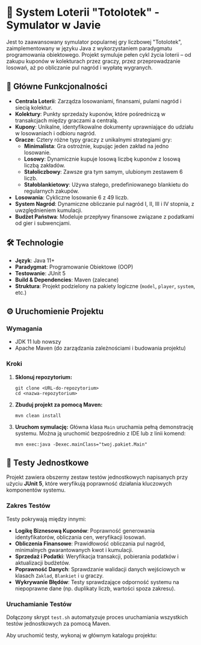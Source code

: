 # 🎯 System Loterii "Totolotek" - Symulator w Javie

Jest to zaawansowany symulator popularnej gry liczbowej "Totolotek", zaimplementowany w języku Java z wykorzystaniem paradygmatu programowania obiektowego. Projekt symuluje pełen cykl życia loterii – od zakupu kuponów w kolekturach przez graczy, przez przeprowadzanie losowań, aż po obliczanie pul nagród i wypłatę wygranych.

## 🚀 Główne Funkcjonalności

- **Centrala Loterii**: Zarządza losowaniami, finansami, pulami nagród i siecią kolektur.
- **Kolektury**: Punkty sprzedaży kuponów, które pośredniczą w transakcjach między graczami a centralą.
- **Kupony**: Unikalne, identyfikowalne dokumenty uprawniające do udziału w losowaniach i odbioru nagród.
- **Gracze**: Cztery różne typy graczy z unikalnymi strategiami gry:
  - **Minimalista**: Gra ostrożnie, kupując jeden zakład na jedno losowanie.
  - **Losowy**: Dynamicznie kupuje losową liczbę kuponów z losową liczbą zakładów.
  - **Stałoliczbowy**: Zawsze gra tym samym, ulubionym zestawem 6 liczb.
  - **Stałoblankietowy**: Używa stałego, predefiniowanego blankietu do regularnych zakupów.
- **Losowania**: Cykliczne losowanie 6 z 49 liczb.
- **System Nagród**: Dynamiczne obliczanie pul nagród I, II, III i IV stopnia, z uwzględnieniem kumulacji.
- **Budżet Państwa**: Modeluje przepływy finansowe związane z podatkami od gier i subwencjami.

## 🛠️ Technologie

- **Język**: Java 11+
- **Paradygmat**: Programowanie Obiektowe (OOP)
- **Testowanie**: JUnit 5
- **Build & Dependencies**: Maven (zalecane)
- **Struktura**: Projekt podzielony na pakiety logiczne (`model`, `player`, `system`, etc.)

## ⚙️ Uruchomienie Projektu

### Wymagania
- JDK 11 lub nowszy
- Apache Maven (do zarządzania zależnościami i budowania projektu)

### Kroki
1.  **Sklonuj repozytorium:**
    ```
    git clone <URL-do-repozytorium>
    cd <nazwa-repozytorium>
    ```
2.  **Zbuduj projekt za pomocą Maven:**
    ```
    mvn clean install
    ```
3.  **Uruchom symulację:**
    Główna klasa `Main` uruchamia pełną demonstrację systemu. Można ją uruchomić bezpośrednio z IDE lub z linii komend:
    ```
    mvn exec:java -Dexec.mainClass="twoj.pakiet.Main"
    ```

## 🧪 Testy Jednostkowe

Projekt zawiera obszerny zestaw testów jednostkowych napisanych przy użyciu **JUnit 5**, które weryfikują poprawność działania kluczowych komponentów systemu.

### Zakres Testów
Testy pokrywają między innymi:
- **Logikę Biznesową Kuponów**: Poprawność generowania identyfikatorów, obliczania cen, weryfikacji losowań.
- **Obliczenia Finansowe**: Prawidłowość obliczania pul nagród, minimalnych gwarantowanych kwot i kumulacji.
- **Sprzedaż i Podatki**: Weryfikacja transakcji, pobierania podatków i aktualizacji budżetów.
- **Poprawność Danych**: Sprawdzanie walidacji danych wejściowych w klasach `Zaklad`, `Blankiet` i u graczy.
- **Wykrywanie Błędów**: Testy sprawdzające odporność systemu na niepoprawne dane (np. duplikaty liczb, wartości spoza zakresu).

### Uruchamianie Testów
Dołączony skrypt `test.sh` automatyzuje proces uruchamiania wszystkich testów jednostkowych za pomocą Maven.

Aby uruchomić testy, wykonaj w głównym katalogu projektu:
